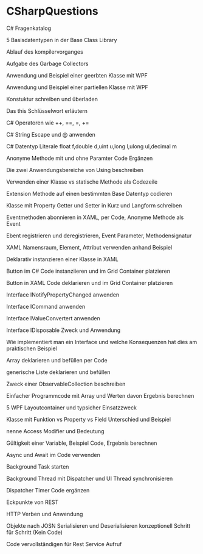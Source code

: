 # CSharpQuestions
C# Fragenkatalog

5 Basisdatentypen in der Base Class Library

Ablauf des kompilervorganges

Aufgabe des Garbage Collectors

Anwendung und Beispiel einer geerbten Klasse mit WPF

Anwendung und Beispiel einer partiellen Klasse mit WPF 

Konstuktur schreiben und überladen

Das this Schlüsselwort erläutern

C# Operatoren wie ++, ==, =, +=

C# String Escape und @ anwenden

C# Datentyp Literale float f,double d,uint u,long l,ulong ul,decimal m

Anonyme Methode mit und ohne Paramter Code Ergänzen

Die zwei Anwendungsbereiche von Using beschreiben 

Verwenden einer Klasse vs statische Methode als Codezeile

Extension Methode auf einen bestimmten Base Datentyp codieren

Klasse mit Property Getter und Setter in Kurz und Langform schreiben

Eventmethoden abonnieren in XAML, per Code, Anonyme Methode als Event

Ebent registrieren und deregistrieren, Event Parameter, Methodensignatur

XAML Namensraum, Element, Attribut verwenden anhand Beispiel

Deklarativ instanzieren einer Klasse in XAML

Button im C# Code instanziieren und im Grid Container platzieren

Button in XAML Code deklarieren und im Grid Container platzieren

Interface INotifyPropertyChanged anwenden

Interface ICommand anwenden

Interface IValueConvertert anwenden

Interface IDisposable Zweck und Anwendung

Wie implementiert man ein Interface und welche Konsequenzen hat dies am praktischen Beispiel

Array deklarieren und befüllen per Code

generische Liste deklarieren und befüllen

Zweck einer ObservableCollection beschreiben

Einfacher Programmcode mit Array und Werten davon Ergebnis berechnen

5 WPF Layoutcontainer und typsicher Einsatzzweck

Klasse mit Funktion vs Property vs Field Unterschied und Beispiel

nenne Access Modifier und Bedeutung

Gültigkeit einer Variable, Beispiel Code, Ergebnis berechnen

Async und Await im Code verwenden

Background Task starten

Background Thread mit Dispatcher und UI Thread synchronisieren

Dispatcher Timer Code ergänzen

Eckpunkte von REST

HTTP Verben und Anwendung 

Objekte nach JOSN Serialisieren und Deserialisieren konzeptionell Schritt für Schritt (Kein Code)

Code vervollständigen für Rest Service Aufruf








